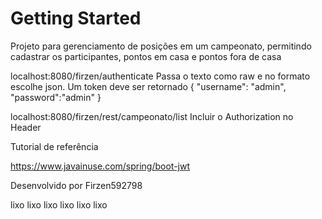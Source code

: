 # Getting Started

Projeto para gerenciamento de posições em um campeonato, permitindo cadastrar os participantes, pontos em casa e pontos fora de casa

localhost:8080/firzen/authenticate
Passa o texto como raw e no formato escolhe json. Um token deve ser retornado
{
    "username": "admin",
    "password":"admin"
}

localhost:8080/firzen/rest/campeonato/list
Incluir o Authorization no Header

Tutorial de referência

https://www.javainuse.com/spring/boot-jwt

Desenvolvido por Firzen592798

lixo lixo lixo lixo lixo lixo